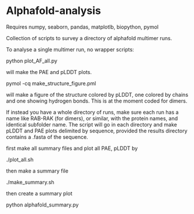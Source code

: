 # Alphafold-analysis

Requires numpy, seaborn, pandas,  matplotlb, biopython, pymol

Collection of scripts to survey a directory of alphafold multimer runs.

To analyse a single multimer run, no wrapper scripts:

python plot_AF_all.py

will make the PAE and pLDDT plots.

pymol -cq make_structure_figure.pml

will make a figure of the structure colored by pLDDT, one colored by chains and one showing hydrogen bonds.
This is at the moment coded for dimers.

If instead you have a whole directory of runs, make sure each run has a name like RAB-RAK (for dimers), or similar, with the protein names, and identical subfolder name.
The script  will go in each directory and make pLDDT and PAE plots delimited by sequence, provided the results directory contains a .fasta of the sequence.

first make all summary files and plot all PAE, pLDDT by

./plot_all.sh

then make a summary file

./make_summary.sh

then create a summary plot

python alphafold_summary.py


